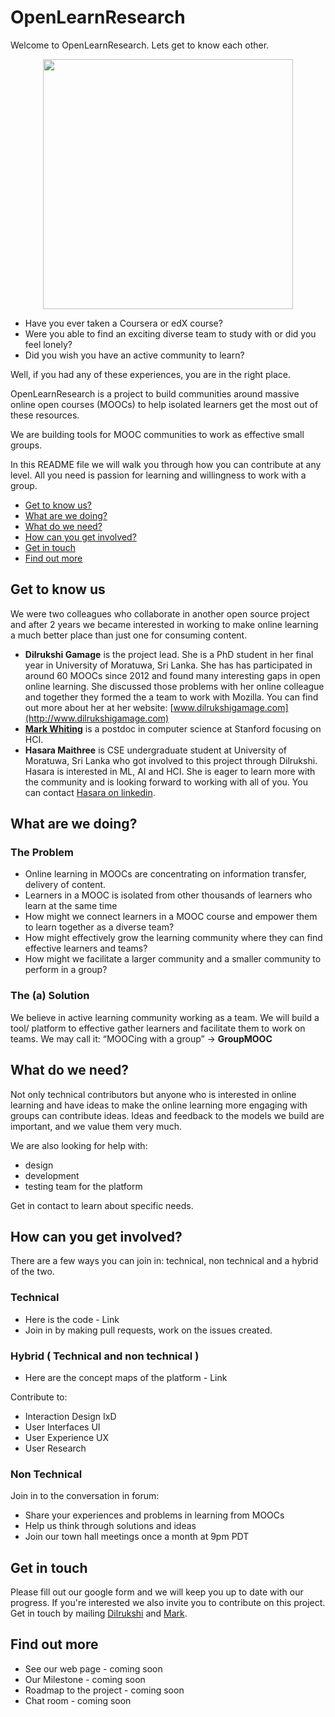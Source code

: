 # OpenLearnResearch
Welcome to OpenLearnResearch. Lets get to know each other.
<p align="center"><img src="https://user-images.githubusercontent.com/12571844/37892077-33eb7b9c-30f4-11e8-881c-5d61360fa1f9.png" width="400" class="center"/> </p>

* Have you ever taken a Coursera or edX course? 
* Were you able to find an exciting diverse team to study with or did you feel lonely? 
* Did you wish you have an active community to learn?

Well, if you had any of these experiences, you are in the right place. 

OpenLearnResearch is a project to build communities around massive online open courses (MOOCs) to help isolated learners get the most out of these resources.

We are building tools for MOOC communities to work as effective small groups.

In this README file we will walk you through how you can contribute at any level. All you need is passion for learning and willingness to work with a group.

* [Get to know us?](#get-to-know-us)
* [What are we doing?](#what-are-we-doing)
* [What do we need?](#what-do-we-need)
* [How can you get involved?](#how-can-you-get-involved)
* [Get in touch](#get-in-touch)
* [Find out more](#find-out-more)

## Get to know us
We were two colleagues who collaborate in another open source project and after 2 years we became interested in working to make online learning a much better place than just one for consuming content. 

* **Dilrukshi Gamage** is the project lead. She is a PhD student in her final year in University of Moratuwa, Sri Lanka. She has has participated in around 60 MOOCs since 2012 and found many interesting gaps in open online learning. She discussed those problems with her online colleague and together they formed the a team to work with Mozilla. You can find out more about her at her website: [www.dilrukshigamage.com](http://www.dilrukshigamage.com)
* **[Mark Whiting](http://whiting.me)** is a postdoc in computer science at Stanford focusing on HCI. 
* **Hasara Maithree** is CSE undergraduate student at University of Moratuwa, Sri Lanka who got involved to this project through Dilrukshi. Hasara is interested in ML, AI and HCI. She is eager to learn more with the community and is looking forward to working with all of you. You can contact [Hasara on linkedin](https://www.linkedin.com/in/hasara-maithree/). 

## What are we doing?
### The Problem 

* Online learning in MOOCs are concentrating on information transfer, delivery of content. 
* Learners in a MOOC is isolated from other thousands of learners who learn at the same time
* How might we connect learners in a MOOC course and empower them to learn together as a diverse team? 
* How might effectively grow the learning community where they can find effective learners and teams? 
* How might we facilitate a larger community and a smaller community to perform in a group?

### The (a) Solution

We believe in active learning community working as a team. We will build a tool/ platform to effective gather learners and facilitate them to work on teams. We may call it: “MOOCing with a group” → **GroupMOOC**

## What do we need?
Not only technical contributors but anyone who is interested in online learning and have ideas to make the online learning more engaging with groups can contribute ideas. Ideas and feedback to the models we build are important, and we value them very much. 

We are also looking for help with:
* design
* development 
* testing team for the platform

Get in contact to learn about specific needs.

## How can you get involved?
There are a few ways you can join in: technical, non technical and a hybrid of the two.

### Technical 
* Here is the code - Link 
* Join in by making pull requests, work on the issues created. 

### Hybrid ( Technical and non technical )
* Here are the concept maps of the platform - Link

 Contribute to:
* Interaction Design IxD
* User Interfaces UI
* User Experience UX 
* User Research

### Non Technical
Join in to the conversation in forum:

* Share your experiences and problems in learning from MOOCs
* Help us think through solutions and ideas 
* Join our town hall meetings once a month at 9pm PDT

## Get in touch
Please fill out our google form and we will keep you up to date with our progress. If you're interested we also invite you to contribute on this project. Get in touch by mailing [Dilrukshi](mailto:dilrukshi.gamage@gmail.com) and [Mark](mailto:mark.whiting@gmail.com).

## Find out more

* See our web page - coming soon
* Our Milestone - coming soon
* Roadmap to the project - coming soon
* Chat room - coming soon
